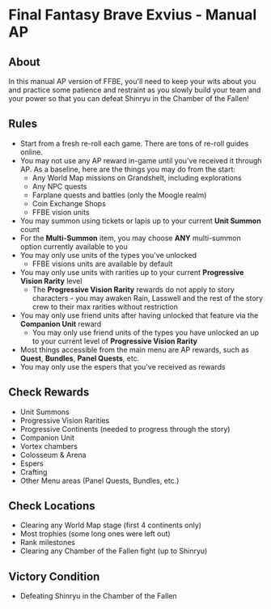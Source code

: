 # Final Fantasy Brave Exvius - Manual AP

## About
In this manual AP version of FFBE, you'll need to keep your wits about you and practice some patience and restraint as you slowly build your team and your power so that you can defeat Shinryu in the Chamber of the Fallen! 

## Rules

* Start from a fresh re-roll each game. There are tons of re-roll guides online.
* You may not use any AP reward in-game until you've received it through AP. As a baseline, here are the things you may do from the start:
  * Any World Map missions on Grandshelt, including explorations
  * Any NPC quests
  * Farplane quests and battles (only the Moogle realm)
  * Coin Exchange Shops
  * FFBE vision units
* You may summon using tickets or lapis up to your current **Unit Summon** count
* For the **Multi-Summon** item, you may choose **ANY** multi-summon option currently available to you
* You may only use units of the types you've unlocked
  * FFBE visions units are available by default
* You may only use units with rarities up to your current **Progressive Vision Rarity** level
  * The **Progressive Vision Rarity** rewards do not apply to story characters - you may awaken Rain, Lasswell and the rest of the story crew to their max rarities without restriction
* You may only use friend units after having unlocked that feature via the **Companion Unit** reward
  * You may only use friend units of the types you have unlocked an up to your current level of **Progressive Vision Rarity** 
* Most things accessible from the main menu are AP rewards, such as **Quest**, **Bundles**, **Panel Quests**, etc.
* You may only use the espers that you've received as rewards

## Check Rewards

* Unit Summons
* Progressive Vision Rarities
* Progressive Continents (needed to progress through the story)
* Companion Unit
* Vortex chambers
* Colosseum & Arena
* Espers
* Crafting
* Other Menu areas (Panel Quests, Bundles, etc.)

## Check Locations

* Clearing any World Map stage (first 4 continents only)
* Most trophies (some long ones were left out)
* Rank milestones
* Clearing any Chamber of the Fallen fight (up to Shinryu)

## Victory Condition

* Defeating Shinryu in the Chamber of the Fallen